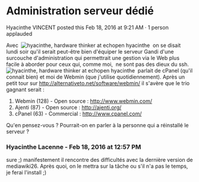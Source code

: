 #  Administration serveur dédié

Hyacinthe VINCENT posted this Feb 18, 2016 at 9:21 AM · 1 person applauded

Avec  ![hyacinthe, hardware thinker at
echopen](./../../zz_assets/images/avatars/782574.png) hyacinthe  on se disait lundi
soir qu'il serait peut-être bien d'équiper le serveur Gandi d'une surcouche
d'administration qui permettrait une gestion via le Web plus facile à aborder
pour ceux qui, comme moi,  ne sont pas des dieux du ssh.  ![hyacinthe, hardware
thinker at echopen](./../../zz_assets/images/avatars/782574.png) hyacinthe  parlait
de cPanel (qu'il connait bien) et moi de Webmin (que j'utilise
quotidiennement). Après un petit tour sur
<http://alternativeto.net/software/webmin/> il s'avère que le trio gagnant
serait :

  1. Webmin (128) - Open source : <http://www.webmin.com/>
  2. Ajenti (87) - Open source : <http://ajenti.org/>
  3. cPanel (63) - Commercial : <http://www.cpanel.com/>

  
Qu'en pensez-vous ? Pourrait-on en parler à la personne qui a réinstallé le
serveur ?

### **Hyacinthe Lacenne** - Feb 18, 2016 at 12:57 PM

sure ;) manifestement il rencontre des difficultés avec la dernière version de
mediawiki26. Après quoi, on le mettra sur la tâche ou s'il n'a pas le temps,
je ferai l'install ;)

